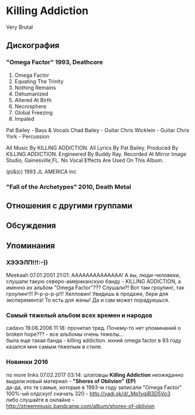 # Killing Addiction

Very Brutal

## Дискография

### "Omega Factor" 1993, Deathcore

1. Omega Factor
2. Equating The Trinity
3. Nothing Remains
4. Dehumanized
5. Altered At Birth
6. Necrosphere
7. Global Freezing
8. Impaled

 Pat Bailey - Bass & Vocals
 Chad Bailey - Guitar
 Chris Wicklein - Guitar
 Chris York - Percussion

All Music By KILLING ADDICTION.
All Lyrics By Pat Bailey.
Produced By KILLING ADDICTION.
Engineered By Buddy Ray.
Recorded At Mirror Image Studio,
Gainesville,FL.
No Vocal Effects Are Used On This Album.

(p)&(c) 1993 JL AMERICA Inc

### "Fall of the Archetypes" 2010, Death Metal




## Отношения с другими группами


## Обсуждения


## Упоминания

### ХЭЭЭЛП!!!:-))

Meekaah 07.01.2001 21:01:
АААААААААААААА! А вы, люди-человеки, слушали такую северо-американскую банду - KILLING ADDICTION, а именно их альбом "Omega Factor"???  Слушали?! Вот там гроулинг, так гроулинг!!! Р-р-р-р-р!!! Хелловин! Увидишь в продаже, бери для эксперемента! То есть для жены! Да и сам может порадуешься.

### Самый тяжелый альбом всех времен и народов

cadavo 19.06.2006 11:18:
прочитал тред. Почему-то нет упоминаний о broken hope??? - все альбомы очень тяжелы...<BR>была еще такая банда - killing addiction. ихний omega factor в 93 году казался мне самым тяжелым в стиле.

### Новинки 2016

no more links 07.02.2017 03:14:
штатовцы <B>Killing Addiction</B> неожиданно выдали новый материал - <B>"Shores of Oblivion" (EP)</B><BR>да-да, это те самые, которые в 1993-м году записали "Omega Factor"<BR>100%-ый олдскул! скачать 320 - <A HREF="http://yadi.sk/d/_Mp1yqjB3D5Vo3" TARGET="_blank">http://yadi.sk/d/_Mp1yqjB3D5Vo3</A><BR>либо слушайте в онлайне - <A HREF="http://xtreemmusic.bandcamp.com/album/shores-of-oblivion" TARGET="_blank">http://xtreemmusic.bandcamp.com/album/shores-of-oblivion</A>

